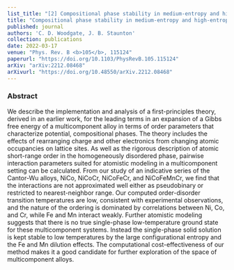 ```yaml
---
list_title: "[2] Compositional phase stability in medium-entropy and high-entropy Cantor-Wu alloys from an <i>ab initio</i> all-electron, Landau-type theory and atomistic modelling"
title: "Compositional phase stability in medium-entropy and high-entropy Cantor-Wu alloys from an <i>ab initio</i> all-electron, Landau-type theory and atomistic modelling"
published: journal
authors: 'C. D. Woodgate, J. B. Staunton'
collection: publications
date: 2022-03-17
venue: "Phys. Rev. B <b>105</b>, 115124"
paperurl: "https://doi.org/10.1103/PhysRevB.105.115124"
arXiv: "arXiv:2212.08468"
arXivurl: "https://doi.org/10.48550/arXiv.2212.08468"
---
```


<h3>Abstract</h3>
We describe the implementation and analysis of a first-principles theory, derived in an earlier work, for the leading terms in an expansion of a Gibbs free energy of a multicomponent alloy in terms of order parameters that characterize potential, compositional phases. The theory includes the effects of rearranging charge and other electronics from changing atomic occupancies on lattice sites. As well as the rigorous description of atomic short-range order in the homogeneously disordered phase, pairwise interaction parameters suited for atomistic modeling in a multicomponent setting can be calculated. From our study of an indicative series of the Cantor-Wu alloys, NiCo, NiCoCr, NiCoFeCr, and NiCoFeMnCr, we find that the interactions are not approximated well either as pseudobinary or restricted to nearest-neighbor range. Our computed order-disorder transition temperatures are low, consistent with experimental observations, and the nature of the ordering is dominated by correlations between Ni, Co, and Cr, while Fe and Mn interact weakly. Further atomistic modeling suggests that there is no true single-phase low-temperature ground state for these multicomponent systems. Instead the single-phase solid solution is kept stable to low temperatures by the large configurational entropy and the Fe and Mn dilution effects. The computational cost-effectiveness of our method makes it a good candidate for further exploration of the space of multicomponent alloys.
